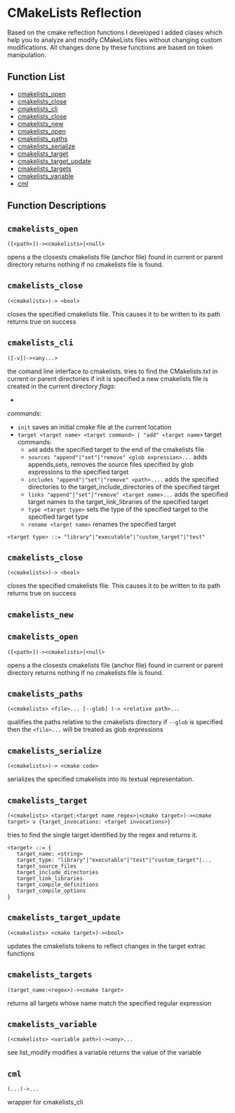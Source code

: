 # CMakeLists Reflection

Based on the cmake reflection functions I developed I added clases which help
you to analyze and modify CMakeLists files without changing custom
modifications. All changes done by these functions are based on token
manipulation.

## Function List

- [cmakelists_open](#cmakelists_open)
- [cmakelists_close](#cmakelists_close)
- [cmakelists_cli](#cmakelists_cli)
- [cmakelists_close](#cmakelists_close)
- [cmakelists_new](#cmakelists_new)
- [cmakelists_open](#cmakelists_open)
- [cmakelists_paths](#cmakelists_paths)
- [cmakelists_serialize](#cmakelists_serialize)
- [cmakelists_target](#cmakelists_target)
- [cmakelists_target_update](#cmakelists_target_update)
- [cmakelists_targets](#cmakelists_targets)
- [cmakelists_variable](#cmakelists_variable)
- [cml](#cml)

## Function Descriptions

## <a name="cmakelists_open"></a> `cmakelists_open`

`([<path>])-><cmakelists>|<null>`

opens a the closests cmakelists file (anchor file) found in current or parent
directory returns nothing if no cmakelists file is found.

## <a name="cmakelists_close"></a> `cmakelists_close`

`(<cmakelists>)-> <bool>`

closes the specified cmakelists file. This causes it to be written to its path
returns true on success

## <a name="cmakelists_cli"></a> `cmakelists_cli`

`([-v])-><any...>`

the comand line interface to cmakelists. tries to find the CMakelists.txt in
current or parent directories if init is specified a new cmakelists file is
created in the current directory _flags_:

-

_commands_:

- `init` saves an initial cmake file at the current location
- `target <target name> <target command> | "add" <target name>` target commands:
  - `add` adds the specified target to the end of the cmakelists file
  - `sources "append"|"set"|"remove" <glob expression>...` adds appends,sets,
    removes the source files specified by glob expressions to the specified
    target
  - `includes "append"|"set"|"remove" <path>....` adds the specified directories
    to the target_include_directories of the specified target
  - `links "append"|"set"|"remove" <target name>...` adds the specified target
    names to the target_link_libraries of the specified target
  - `type <target type>` sets the type of the specified target to the specified
    target type
  - `rename <target name>` renames the specified target

`<target type> ::= "library"|"executable"|"custom_target"|"test"`

## <a name="cmakelists_close"></a> `cmakelists_close`

`(<cmakelists>)-> <bool>`

closes the specified cmakelists file. This causes it to be written to its path
returns true on success

## <a name="cmakelists_new"></a> `cmakelists_new`

## <a name="cmakelists_open"></a> `cmakelists_open`

`([<path>])-><cmakelists>|<null>`

opens a the closests cmakelists file (anchor file) found in current or parent
directory returns nothing if no cmakelists file is found.

## <a name="cmakelists_paths"></a> `cmakelists_paths`

`(<cmakelists> <file>... [--glob] )-> <relative path>...`

qualifies the paths relative to the cmakelists directory if `--glob` is
specified then the `<file>...` will be treated as glob expressions

## <a name="cmakelists_serialize"></a> `cmakelists_serialize`

`(<cmakelists>)-> <cmake code>`

serializes the specified cmakelists into its textual representation.

## <a name="cmakelists_target"></a> `cmakelists_target`

`(<cmakelists> <target:<target name regex>|<cmake target>)-><cmake target> v {target_invocations: <target invocations>}`

tries to find the single target identified by the regex and returns it.

```
<target> ::= {
   target_name: <string>
   target_type: "library"|"executable"|"test"|"custom_target"|...
   target_source_files
   target_include_directories
   target_link_libraries
   target_compile_definitions
   target_compile_options
}
```

## <a name="cmakelists_target_update"></a> `cmakelists_target_update`

`(<cmakelists> <cmake target>)-><bool>`

updates the cmakelists tokens to reflect changes in the target extrac functions

## <a name="cmakelists_targets"></a> `cmakelists_targets`

`(target_name:<regex>)-><cmake target>`

returns all targets whose name match the specified regular expression

## <a name="cmakelists_variable"></a> `cmakelists_variable`

`(<cmakelists> <variable path>)-><any>...`

see list_modify modifies a variable returns the value of the variable

## <a name="cml"></a> `cml`

`(...)->...`

wrapper for cmakelists_cli
